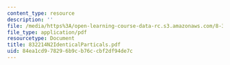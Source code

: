 ```yaml
---
content_type: resource
description: ''
file: /media/https%3A/open-learning-course-data-rc.s3.amazonaws.com/8-322-quantum-theory-ii-spring-2003/84ea1cd978296b9cb76ccbf2df94de7c_832214N2IdenticalParticals.pdf
file_type: application/pdf
resourcetype: Document
title: 832214N2IdenticalParticals.pdf
uid: 84ea1cd9-7829-6b9c-b76c-cbf2df94de7c
---
```

